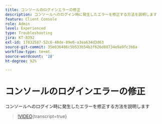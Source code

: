 ```yaml
---
title: コンソールのログインエラーの修正
description: コンソールへのログイン時に発生したエラーを修正する方法を説明します
feature: Client Console
role: Admin
level: Experienced
type: Troubleshooting
jira: KT-8392
exl-id: 17032587-52c6-48de-89e6-a3ea634d3d63
source-git-commit: 35e036486c5b533b54b3f626d88734e9a9fc3b8a
workflow-type: tm+mt
source-wordcount: '28'
ht-degree: 92%

---
```


# コンソールのログインエラーの修正

コンソールへのログイン時に発生したエラーを修正する方法を説明します

>[!VIDEO](https://video.tv.adobe.com/v/335896?quality=12&learn=on){transcript=true}
